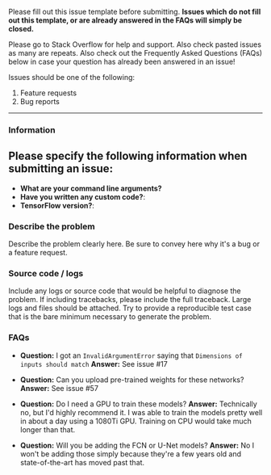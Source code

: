 Please fill out this issue template before submitting. **Issues which do not fill out this template, or are already answered in the FAQs will simply be closed.**

Please go to Stack Overflow for help and support. Also check pasted issues as many are repeats. Also check out the Frequently Asked Questions (FAQs) below in case your question has already been answered in an issue!

Issues should be one of the following:

1. Feature requests
2. Bug reports

------------------------

### Information
## Please specify the following information when submitting an issue:
- **What are your command line arguments?**
- **Have you written any custom code?**:
- **TensorFlow version?**:

### Describe the problem
Describe the problem clearly here. Be sure to convey here why it's a bug or a feature request.

### Source code / logs
Include any logs or source code that would be helpful to diagnose the problem. If including tracebacks, please include the full traceback. Large logs and files should be attached. Try to provide a reproducible test case that is the bare minimum necessary to generate the problem.

### FAQs

- **Question:** I got an `InvalidArgumentError` saying that `Dimensions of inputs should match` **Answer:** See issue #17

- **Question:** Can you upload pre-trained weights for these networks? **Answer:** See issue #57

- **Question:** Do I need a GPU to train these models? **Answer:** Technically no, but I'd highly recommend it. I was able to train the models pretty well in about a day using a 1080Ti GPU. Training on CPU would take much longer than that.

- **Question:** Will you be adding the FCN or U-Net models? **Answer:** No I won't be adding those simply because they're a few years old and state-of-the-art has moved past that.

